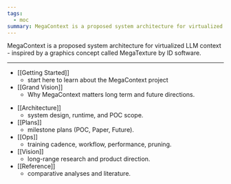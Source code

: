 ```yaml
---
tags:
  - moc
summary: MegaContext is a proposed system architecture for virtualized LLM context - inspired by a graphics concept called MegaTexture by ID software.
---
```

MegaContext is a proposed system architecture for virtualized LLM context - inspired by a graphics concept called MegaTexture by ID software.

---

* [[Getting Started]]
    * start here to learn about the MegaContext project
* [[Grand Vision]]
    - Why MegaContext matters long term and future directions.
- [[Architecture]]
    - system design, runtime, and POC scope.
- [[Plans]]
    - milestone plans (POC, Paper, Future).
- [[Ops]]
    - training cadence, workflow, performance, pruning.
- [[Vision]]
    - long-range research and product direction.
- [[Reference]]
    - comparative analyses and literature.